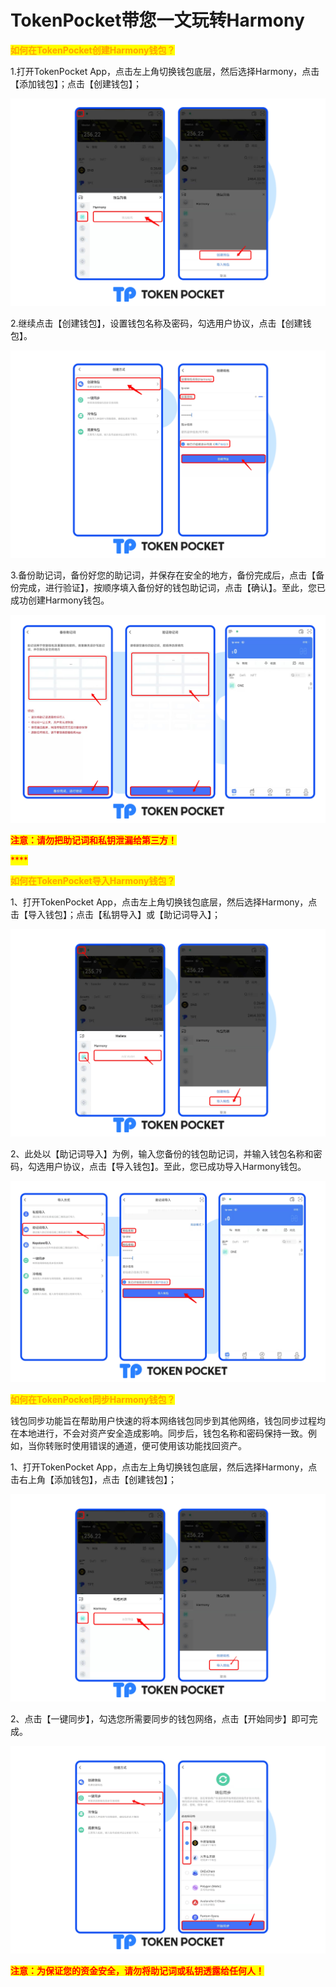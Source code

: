 # TokenPocket带您一文玩转Harmony

<mark style="color:orange;">**如何在TokenPocket创建Harmony钱包？**</mark>

1.打开TokenPocket App，点击左上角切换钱包底层，然后选择Harmony，点击【添加钱包】；点击【创建钱包】；

![](../../.gitbook/assets/harm1en.png)

2.继续点击【创建钱包】，设置钱包名称及密码，勾选用户协议，点击【创建钱包】。

![](<../../.gitbook/assets/harm2en (1).png>)

3.备份助记词，备份好您的助记词，并保存在安全的地方，备份完成后，点击【备份完成，进行验证】，按顺序填入备份好的钱包助记词，点击【确认】。至此，您已成功创建Harmony钱包。

![](../../.gitbook/assets/harm3en.png)

<mark style="color:red;">**注意：请勿把助记词和私钥泄漏给第三方！**</mark>

<mark style="color:red;">****</mark>

<mark style="color:orange;">**如何在TokenPocket导入Harmony钱包？**</mark>

1、打开TokenPocket App，点击左上角切换钱包底层，然后选择Harmony，点击【导入钱包】；点击【私钥导入】或【助记词导入】；

![](../../.gitbook/assets/harm4en.png)

2、此处以【助记词导入】为例，输入您备份的钱包助记词，并输入钱包名称和密码，勾选用户协议，点击【导入钱包】。至此，您已成功导入Harmony钱包。

![](../../.gitbook/assets/harm5en.png)

<mark style="color:orange;">**如何在TokenPocket同步Harmony钱包？**</mark>

钱包同步功能旨在帮助用户快速的将本网络钱包同步到其他网络，钱包同步过程均在本地进行，不会对资产安全造成影响。同步后，钱包名称和密码保持一致。例如，当你转账时使用错误的通道，便可使用该功能找回资产。

1、打开TokenPocket App，点击左上角切换钱包底层，然后选择Harmony，点击右上角【添加钱包】，点击【创建钱包】；

![](../../.gitbook/assets/harm6en.png)

2、点击【一键同步】，勾选您所需要同步的钱包网络，点击【开始同步】即可完成。

![](../../.gitbook/assets/harm7en.png)

<mark style="color:red;">**注意：为保证您的资金安全，请勿将助记词或私钥透露给任何人！**</mark>
